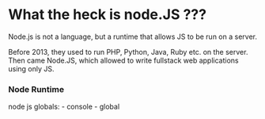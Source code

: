 # What the heck is node.JS ???

Node.js is not a language, but a runtime that allows JS to be run on a server.

Before 2013, they used to run PHP, Python, Java, Ruby etc. on the server. Then came Node.JS, which allowed to write fullstack web applications using only JS. 

### Node Runtime

node js globals:
    - console
    - global



